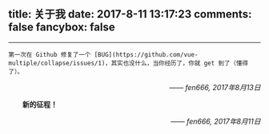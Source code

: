 title: 关于我
date: 2017-8-11 13:17:23
comments: false
fancybox: false
---

<style type="text/css">
    strong a {
        color: #747474;
    }
    .player {
        text-align: center;
        margin: .5em auto 0;
        width: 100%;
        max-width: 22em;
    }
    .player br {
        display: none;
    }
    .sign {
        text-align: right;
        font-style: italic;
    }
    #ds-recent-visitors {
        margin: 0;
        padding: 0;
    }
    #ds-recent-visitors div img {
        display: inline-block !important;
        width: 56px !important;
        height: 56px !important;
        border-radius: 50%;
        border: 1px solid #ddd;
        padding: 2px;
        box-shadow: 1px 1px 1px rgba(0,0,0, .15);
    }
    .article-entry img:first-child {
        display: block;
    }
    .article-entry span {
        font-family: Arial;
    }
    #ds-hot-posts {
        display: none;
    }
</style>

---

    第一次在 Github 修复了一个 [BUG](https://github.com/vue-multiple/collapse/issues/1)，其实也没什么，当你经历了，你就 get 到了（懂得了）。

<p class="sign"><span>——</span> fen666, 2017年8月13日</p>

　　**新的征程！**

<p class="sign"><span>——</span> fen666, 2017年8月11日</p>

<!-- <div class="player">
<iframe scrolling="auto" frameborder="no" border="0" marginwidth="0" marginheight="0" width=100% height=330 src="http://music.163.com/outchain/player?type=0&id=784816602&auto=1&height=430"></iframe>
</div> -->

<ul class="ds-recent-visitors" data-num-items="30" data-avatar-size="56"></ul>
